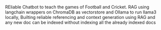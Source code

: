 REliable Chatbot to teach the games of Football and Cricket. RAG using langchain wrappers on ChromaDB as vectorstore and Ollama to run llama3 locally,  Builting reliable referencing and context generation using RAG and any new doc can be indexed without indexing all the already indexed docs
